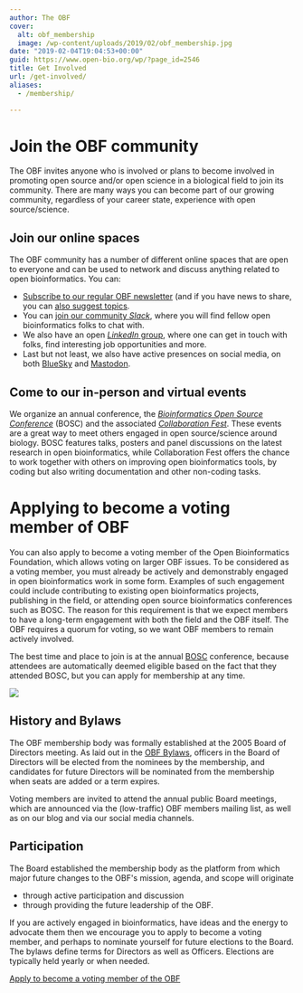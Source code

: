 ```yaml
---
author: The OBF
cover:
  alt: obf_membership
  image: /wp-content/uploads/2019/02/obf_membership.jpg
date: "2019-02-04T19:04:53+00:00"
guid: https://www.open-bio.org/wp/?page_id=2546
title: Get Involved
url: /get-involved/
aliases:
  - /membership/

---
```

# Join the OBF community

The OBF invites anyone who is involved or plans to become involved in promoting open source and/or open science in a biological field to join its community.
There are many ways you can become part of our growing community, regardless of your career state, experience with open source/science.

## Join our online spaces

The OBF community has a number of different online spaces that are open to everyone and can be used to network and discuss anything related to open bioinformatics. You can:

* [Subscribe to our regular OBF newsletter](https://mailman.open-bio.org/mailman/listinfo/open-bio-l/) (and if you have news to share, you can [also suggest topics](https://github.com/OBF/newsletter/issues).
* You can [join our community _Slack_](https://join.slack.com/t/open-bio/shared_invite/zt-1pnswao9y-8igcckVxBXhQHCMweHt_NA), where you will find fellow open bioinformatics folks to chat with.
* We also have an open [_LinkedIn_ group](https://www.linkedin.com/groups/9539620/), where one can get in touch with folks, find interesting job opportunities and more.
* Last but not least, we also have active presences on social media, on both [BlueSky](https://bsky.app/profile/openbio.bsky.social) and [Mastodon](https://genomic.social/@openbio).

## Come to our in-person and virtual events

We organize an annual conference, the [_Bioinformatics Open Source Conference_](https://www.open-bio.org/events/bosc) (BOSC) and the associated [_Collaboration Fest_](https://www.open-bio.org/events/bosc-2025/ismb-collaborationfest-2025/).
These events are a great way to meet others engaged in open source/science around biology.
BOSC features talks, posters and panel discussions on the latest research in open bioinformatics, while 
Collaboration Fest offers the chance to work together with others on improving open bioinformatics tools, by coding but also writing documentation and other non-coding tasks.


# Applying to become a voting member of OBF

You can also apply to become a voting member of the Open Bioinformatics Foundation, which allows voting on larger OBF issues. 
To be considered as a voting member, you must already be actively and demonstrably engaged in open bioinformatics work in some form.
Examples of such engagement could include contributing to existing open bioinformatics projects, publishing in the field, or attending open source bioinformatics conferences such as BOSC.
The reason for this requirement is that we expect members to have a long-term engagement with both the field and the OBF itself.
The OBF requires a quorum for voting, so we want OBF members to remain actively involved.

The best time and place to join is at the annual [BOSC](/events/bosc/) conference, because attendees are automatically deemed eligible based on the fact that they attended BOSC, but you can apply for membership at any time. 

![](/wp-content/uploads/2019/02/obf_membership.jpg)

## History and Bylaws

The OBF membership body was formally established at the 2005 Board of Directors meeting. As laid out in the [OBF Bylaws](https://github.com/OBF/obf-docs/blob/master/OBF%20Bylaws.md), officers in the Board of Directors will be elected from the nominees by the membership, and candidates for future Directors will be nominated from the membership when seats are added or a term expires.

Voting members are invited to attend the annual public Board meetings, which are announced via the (low-traffic) OBF members mailing list, as well as on our blog and via our social media channels.

## Participation

The Board established the membership body as the platform from which major future changes to the OBF's mission, agenda, and scope will originate

- through active participation and discussion
- through providing the future leadership of the OBF.

If you are actively engaged in bioinformatics, have ideas and the energy to advocate them then we encourage you to apply to become a voting member, and perhaps to nominate yourself for future elections to the Board. The bylaws define terms for Directors as well as Officers. Elections are typically held yearly or when needed.

[Apply to become a voting member of the OBF](https://docs.google.com/forms/d/e/1FAIpQLSflxafcgc7BOLEgppy3h_yMWCIkV_9lJB3Z0a0Y2cJ63sRK-Q/viewform)
